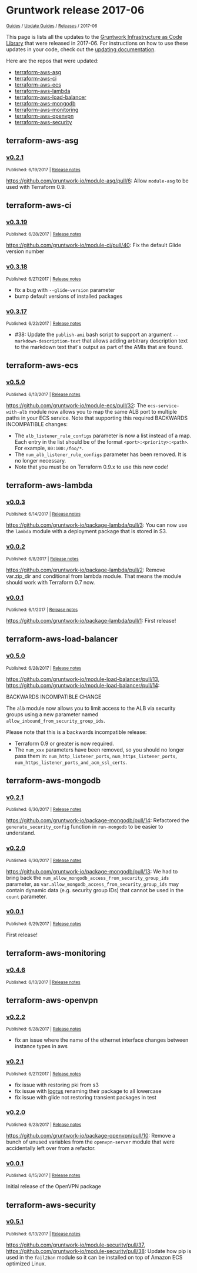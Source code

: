 
# Gruntwork release 2017-06

<p style={{marginTop: "-25px"}}><small><a href="/guides">Guides</a> / <a href="/guides/stay-up-to-date">Update Guides</a> / <a href="/guides/stay-up-to-date/releases">Releases</a> / 2017-06</small></p>

This page is lists all the updates to the [Gruntwork Infrastructure as Code 
Library](https://gruntwork.io/infrastructure-as-code-library/) that were released in 2017-06. For instructions 
on how to use these updates in your code, check out the [updating 
documentation](/guides/working-with-code/using-modules#updating).

Here are the repos that were updated:

- [terraform-aws-asg](#terraform-aws-asg)
- [terraform-aws-ci](#terraform-aws-ci)
- [terraform-aws-ecs](#terraform-aws-ecs)
- [terraform-aws-lambda](#terraform-aws-lambda)
- [terraform-aws-load-balancer](#terraform-aws-load-balancer)
- [terraform-aws-mongodb](#terraform-aws-mongodb)
- [terraform-aws-monitoring](#terraform-aws-monitoring)
- [terraform-aws-openvpn](#terraform-aws-openvpn)
- [terraform-aws-security](#terraform-aws-security)


## terraform-aws-asg


### [v0.2.1](https://github.com/gruntwork-io/terraform-aws-asg/releases/tag/v0.2.1)

<p style={{marginTop: "-20px", marginBottom: "10px"}}>
  <small>Published: 6/19/2017 | <a href="https://github.com/gruntwork-io/terraform-aws-asg/releases/tag/v0.2.1">Release notes</a></small>
</p>

https://github.com/gruntwork-io/module-asg/pull/6: Allow `module-asg` to be used with Terraform 0.9.



## terraform-aws-ci


### [v0.3.19](https://github.com/gruntwork-io/terraform-aws-ci/releases/tag/v0.3.19)

<p style={{marginTop: "-20px", marginBottom: "10px"}}>
  <small>Published: 6/28/2017 | <a href="https://github.com/gruntwork-io/terraform-aws-ci/releases/tag/v0.3.19">Release notes</a></small>
</p>

https://github.com/gruntwork-io/module-ci/pull/40: Fix the default Glide version number


### [v0.3.18](https://github.com/gruntwork-io/terraform-aws-ci/releases/tag/v0.3.18)

<p style={{marginTop: "-20px", marginBottom: "10px"}}>
  <small>Published: 6/27/2017 | <a href="https://github.com/gruntwork-io/terraform-aws-ci/releases/tag/v0.3.18">Release notes</a></small>
</p>

- fix a bug with `--glide-version` parameter
- bump default versions of installed packages 


### [v0.3.17](https://github.com/gruntwork-io/terraform-aws-ci/releases/tag/v0.3.17)

<p style={{marginTop: "-20px", marginBottom: "10px"}}>
  <small>Published: 6/22/2017 | <a href="https://github.com/gruntwork-io/terraform-aws-ci/releases/tag/v0.3.17">Release notes</a></small>
</p>

- #38: Update the `publish-ami` bash script to support an argument `--markdown-description-text` that allows adding arbitrary description text to the markdown text that's output as part of the AMIs that are found.



## terraform-aws-ecs


### [v0.5.0](https://github.com/gruntwork-io/terraform-aws-ecs/releases/tag/v0.5.0)

<p style={{marginTop: "-20px", marginBottom: "10px"}}>
  <small>Published: 6/13/2017 | <a href="https://github.com/gruntwork-io/terraform-aws-ecs/releases/tag/v0.5.0">Release notes</a></small>
</p>

https://github.com/gruntwork-io/module-ecs/pull/32: The `ecs-service-with-alb` module now allows you to map the same ALB port to multiple paths in your ECS service. Note that supporting this required BACKWARDS INCOMPATIBLE changes: 

* The `alb_listener_rule_configs` parameter is now a list instead of a map. Each entry in the list should be of the format `<port>:<priority>:<path>`. For example, `80:100:/foo/*`.
* The `num_alb_listener_rule_configs` parameter has been removed. It is no longer necessary.
* Note that you must be on Terraform 0.9.x to use this new code!



## terraform-aws-lambda


### [v0.0.3](https://github.com/gruntwork-io/terraform-aws-lambda/releases/tag/v0.0.3)

<p style={{marginTop: "-20px", marginBottom: "10px"}}>
  <small>Published: 6/14/2017 | <a href="https://github.com/gruntwork-io/terraform-aws-lambda/releases/tag/v0.0.3">Release notes</a></small>
</p>

https://github.com/gruntwork-io/package-lambda/pull/3: You can now use the `lambda` module with a deployment package that is stored in S3.


### [v0.0.2](https://github.com/gruntwork-io/terraform-aws-lambda/releases/tag/v0.0.2)

<p style={{marginTop: "-20px", marginBottom: "10px"}}>
  <small>Published: 6/8/2017 | <a href="https://github.com/gruntwork-io/terraform-aws-lambda/releases/tag/v0.0.2">Release notes</a></small>
</p>

https://github.com/gruntwork-io/package-lambda/pull/2: Remove var.zip_dir and conditional from lambda module. That means the module should work with Terraform 0.7 now.


### [v0.0.1](https://github.com/gruntwork-io/terraform-aws-lambda/releases/tag/v0.0.1)

<p style={{marginTop: "-20px", marginBottom: "10px"}}>
  <small>Published: 6/1/2017 | <a href="https://github.com/gruntwork-io/terraform-aws-lambda/releases/tag/v0.0.1">Release notes</a></small>
</p>

https://github.com/gruntwork-io/package-lambda/pull/1: First release!



## terraform-aws-load-balancer


### [v0.5.0](https://github.com/gruntwork-io/terraform-aws-load-balancer/releases/tag/v0.5.0)

<p style={{marginTop: "-20px", marginBottom: "10px"}}>
  <small>Published: 6/28/2017 | <a href="https://github.com/gruntwork-io/terraform-aws-load-balancer/releases/tag/v0.5.0">Release notes</a></small>
</p>

https://github.com/gruntwork-io/module-load-balancer/pull/13, https://github.com/gruntwork-io/module-load-balancer/pull/14: 

BACKWARDS INCOMPATIBLE CHANGE

The `alb` module now allows you to limit access to the ALB via security groups using a new parameter named `allow_inbound_from_security_group_ids`. 

Please note that this is a backwards incompatible release:

* Terraform 0.9 or greater is now required.
* The `num_xxx` parameters have been removed, so you should no longer pass them in: `num_http_listener_ports`, `num_https_listener_ports`, `num_https_listener_ports_and_acm_ssl_certs`.



## terraform-aws-mongodb


### [v0.2.1](https://github.com/gruntwork-io/terraform-aws-mongodb/releases/tag/v0.2.1)

<p style={{marginTop: "-20px", marginBottom: "10px"}}>
  <small>Published: 6/30/2017 | <a href="https://github.com/gruntwork-io/terraform-aws-mongodb/releases/tag/v0.2.1">Release notes</a></small>
</p>

https://github.com/gruntwork-io/package-mongodb/pull/14: Refactored the `generate_security_config` function in `run-mongodb` to be easier to understand.


### [v0.2.0](https://github.com/gruntwork-io/terraform-aws-mongodb/releases/tag/v0.2.0)

<p style={{marginTop: "-20px", marginBottom: "10px"}}>
  <small>Published: 6/30/2017 | <a href="https://github.com/gruntwork-io/terraform-aws-mongodb/releases/tag/v0.2.0">Release notes</a></small>
</p>

https://github.com/gruntwork-io/package-mongodb/pull/13: We had to bring back the `num_allow_mongodb_access_from_security_group_ids` parameter, as `var.allow_mongodb_access_from_security_group_ids` may contain dynamic data (e.g. security group IDs) that cannot be used in the `count` parameter.


### [v0.0.1](https://github.com/gruntwork-io/terraform-aws-mongodb/releases/tag/v0.0.1)

<p style={{marginTop: "-20px", marginBottom: "10px"}}>
  <small>Published: 6/29/2017 | <a href="https://github.com/gruntwork-io/terraform-aws-mongodb/releases/tag/v0.0.1">Release notes</a></small>
</p>

First release!



## terraform-aws-monitoring


### [v0.4.6](https://github.com/gruntwork-io/terraform-aws-monitoring/releases/tag/v0.4.6)

<p style={{marginTop: "-20px", marginBottom: "10px"}}>
  <small>Published: 6/13/2017 | <a href="https://github.com/gruntwork-io/terraform-aws-monitoring/releases/tag/v0.4.6">Release notes</a></small>
</p>





## terraform-aws-openvpn


### [v0.2.2](https://github.com/gruntwork-io/terraform-aws-openvpn/releases/tag/v0.2.2)

<p style={{marginTop: "-20px", marginBottom: "10px"}}>
  <small>Published: 6/28/2017 | <a href="https://github.com/gruntwork-io/terraform-aws-openvpn/releases/tag/v0.2.2">Release notes</a></small>
</p>

- fix an issue where the name of the ethernet interface changes between instance types in aws


### [v0.2.1](https://github.com/gruntwork-io/terraform-aws-openvpn/releases/tag/v0.2.1)

<p style={{marginTop: "-20px", marginBottom: "10px"}}>
  <small>Published: 6/27/2017 | <a href="https://github.com/gruntwork-io/terraform-aws-openvpn/releases/tag/v0.2.1">Release notes</a></small>
</p>

- fix issue with restoring pki from s3
- fix issue with [logrus](https://github.com/sirupsen/logrus) renaming their package to all lowercase
- fix issue with glide not restoring transient packages in test


### [v0.2.0](https://github.com/gruntwork-io/terraform-aws-openvpn/releases/tag/v0.2.0)

<p style={{marginTop: "-20px", marginBottom: "10px"}}>
  <small>Published: 6/23/2017 | <a href="https://github.com/gruntwork-io/terraform-aws-openvpn/releases/tag/v0.2.0">Release notes</a></small>
</p>

https://github.com/gruntwork-io/package-openvpn/pull/10: Remove a bunch of unused variables from the `openvpn-server` module that were accidentally left over from a refactor. 


### [v0.0.1](https://github.com/gruntwork-io/terraform-aws-openvpn/releases/tag/v0.0.1)

<p style={{marginTop: "-20px", marginBottom: "10px"}}>
  <small>Published: 6/15/2017 | <a href="https://github.com/gruntwork-io/terraform-aws-openvpn/releases/tag/v0.0.1">Release notes</a></small>
</p>

Initial release of the OpenVPN package



## terraform-aws-security


### [v0.5.1](https://github.com/gruntwork-io/terraform-aws-security/releases/tag/v0.5.1)

<p style={{marginTop: "-20px", marginBottom: "10px"}}>
  <small>Published: 6/13/2017 | <a href="https://github.com/gruntwork-io/terraform-aws-security/releases/tag/v0.5.1">Release notes</a></small>
</p>

https://github.com/gruntwork-io/module-security/pull/37, https://github.com/gruntwork-io/module-security/pull/38: Update how pip is used in the `fail2ban` module so it can be installed on top of Amazon ECS optimized Linux.




<!-- ##DOCS-SOURCER-START
{
  "sourcePlugin": "releases",
  "hash": "324ebc51c53ae6f7c12fe5ba1027d992"
}
##DOCS-SOURCER-END -->
